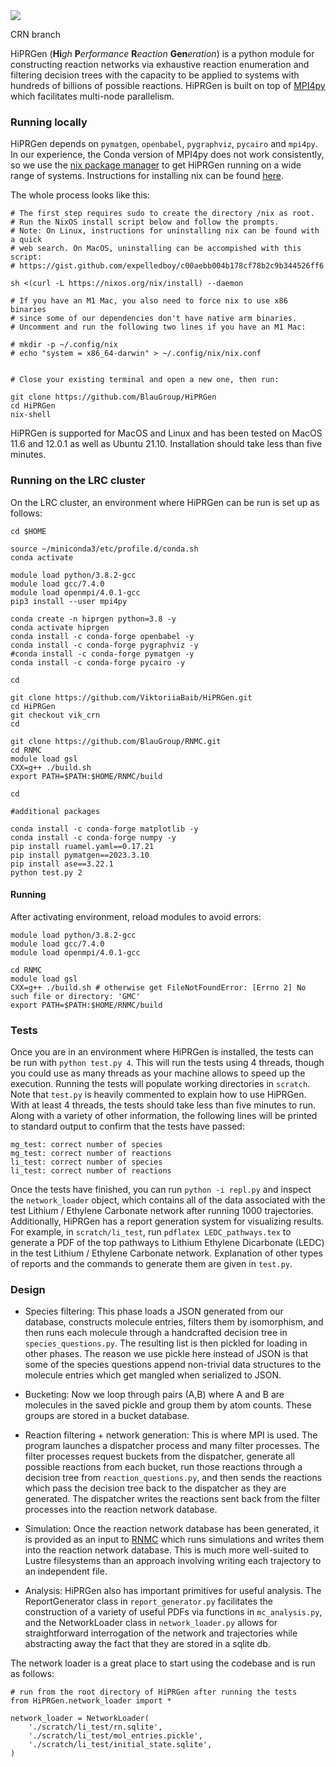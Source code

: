 <img src="./logo.png">

CRN branch

HiPRGen (**Hi**_gh_ **P**_erformance_ **R**_eaction_ **Gen**_eration_) is a python module for constructing reaction networks via exhaustive reaction enumeration and filtering decision trees with the capacity to be applied to systems with hundreds of billions of possible reactions. HiPRGen is built on top of [MPI4py](https://mpi4py.readthedocs.io/en/stable/) which facilitates multi-node parallelism.

### Running locally

HiPRGen depends on `pymatgen`, `openbabel`, `pygraphviz`, `pycairo` and `mpi4py`. In our experience, the Conda version of MPI4py does not work consistently, so we use the [nix package manager](https://nixos.org/) to get HiPRGen running on a wide range of systems.  Instructions for installing nix can be found [here](https://nixos.org/download.html).

The whole process looks like this:
```
# The first step requires sudo to create the directory /nix as root.
# Run the NixOS install script below and follow the prompts.
# Note: On Linux, instructions for uninstalling nix can be found with a quick
# web search. On MacOS, uninstalling can be accompished with this script:
# https://gist.github.com/expelledboy/c00aebb004b178cf78b2c9b344526ff6

sh <(curl -L https://nixos.org/nix/install) --daemon

# If you have an M1 Mac, you also need to force nix to use x86 binaries
# since some of our dependencies don't have native arm binaries.
# Uncomment and run the following two lines if you have an M1 Mac:

# mkdir -p ~/.config/nix
# echo "system = x86_64-darwin" > ~/.config/nix/nix.conf


# Close your existing terminal and open a new one, then run:

git clone https://github.com/BlauGroup/HiPRGen
cd HiPRGen
nix-shell
```

HiPRGen is supported for MacOS and Linux and has been tested on MacOS 11.6 and 12.0.1 as well as Ubuntu 21.10. Installation should take less than five minutes.


### Running on the LRC cluster

On the LRC cluster, an environment where HiPRGen can be run is set up as follows:

```
cd $HOME

source ~/miniconda3/etc/profile.d/conda.sh
conda activate

module load python/3.8.2-gcc
module load gcc/7.4.0
module load openmpi/4.0.1-gcc
pip3 install --user mpi4py

conda create -n hiprgen python=3.8 -y
conda activate hiprgen
conda install -c conda-forge openbabel -y
conda install -c conda-forge pygraphviz -y
#conda install -c conda-forge pymatgen -y
conda install -c conda-forge pycairo -y

cd

git clone https://github.com/ViktoriiaBaib/HiPRGen.git
cd HiPRGen
git checkout vik_crn
cd

git clone https://github.com/BlauGroup/RNMC.git
cd RNMC
module load gsl
CXX=g++ ./build.sh
export PATH=$PATH:$HOME/RNMC/build

cd

#additional packages

conda install -c conda-forge matplotlib -y
conda install -c conda-forge numpy -y
pip install ruamel.yaml==0.17.21
pip install pymatgen==2023.3.10
pip install ase==3.22.1
python test.py 2
```

#### Running

After activating environment, reload modules to avoid errors:
```
module load python/3.8.2-gcc
module load gcc/7.4.0
module load openmpi/4.0.1-gcc

cd RNMC
module load gsl
CXX=g++ ./build.sh # otherwise get FileNotFoundError: [Errno 2] No such file or directory: 'GMC'
export PATH=$PATH:$HOME/RNMC/build
```

### Tests

Once you are in an environment where HiPRGen is installed, the tests can be run with `python test.py 4`. This will run the tests using 4 threads, though you could use as many threads as your machine allows to speed up the execution. Running the tests will populate working directories in `scratch`. Note that `test.py` is heavily commented to explain how to use HiPRGen. With at least 4 threads, the tests should take less than five minutes to run. Along with a variety of other information, the following lines will be printed to standard output to confirm that the tests have passed:

```
mg_test: correct number of species
mg_test: correct number of reactions
li_test: correct number of species
li_test: correct number of reactions
```

Once the tests have finished, you can run `python -i repl.py` and inspect the `network_loader` object, which contains all of the data associated with the test Lithium / Ethylene Carbonate network after running 1000 trajectories. Additionally, HiPRGen has a report generation system for visualizing results. For example, in `scratch/li_test`, run `pdflatex LEDC_pathways.tex` to generate a PDF of the top pathways to Lithium Ethylene Dicarbonate (LEDC) in the test Lithium / Ethylene Carbonate network. Explanation of other types of reports and the commands to generate them are given in `test.py`.


### Design

- Species filtering: This phase loads a JSON generated from our database, constructs molecule entries, filters them by isomorphism, and then runs each molecule through a handcrafted decision tree in `species_questions.py`. The resulting list is then pickled for loading in other phases. The reason we use pickle here instead of JSON is that some of the species questions append non-trivial data structures to the molecule entries which get mangled when serialized to JSON.

- Bucketing: Now we loop through pairs (A,B) where A and B are molecules in the saved pickle and group them by atom counts. These groups are stored in a bucket database.

- Reaction filtering + network generation: This is where MPI is used. The program launches a dispatcher process and many filter processes. The filter processes request buckets from the dispatcher, generate all possible reactions from each bucket, run those reactions through a decision tree from `reaction_questions.py`, and then sends the reactions which pass the decision tree back to the dispatcher as they are generated. The dispatcher writes the reactions sent back from the filter processes into the reaction network database.

- Simulation: Once the reaction network database has been generated, it is provided as an input to [RNMC](https://github.com/BlauGroup/RNMC) which runs simulations and writes them into the reaction network database. This is much more well-suited to Lustre filesystems than an approach involving writing each trajectory to an independent file.

- Analysis: HiPRGen also has important primitives for useful analysis. The ReportGenerator class in `report_generator.py` facilitates the construction of a variety of useful PDFs via functions in `mc_analysis.py`, and the NetworkLoader class in `network_loader.py` allows for straightforward interrogation of the network and trajectories while abstracting away the fact that they are stored in a sqlite db.

The network loader is a great place to start using the codebase and is run as follows:

```
# run from the root directory of HiPRGen after running the tests
from HiPRGen.network_loader import *

network_loader = NetworkLoader(
    './scratch/li_test/rn.sqlite',
    './scratch/li_test/mol_entries.pickle',
    './scratch/li_test/initial_state.sqlite',
)
```
